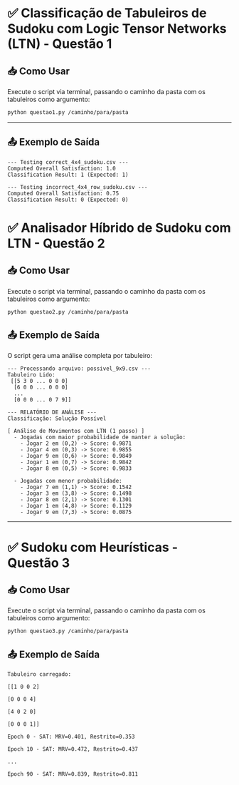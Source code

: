 # ✅ Classificação de Tabuleiros de Sudoku com Logic Tensor Networks (LTN) - Questão 1

## 📥 Como Usar

Execute o script via terminal, passando o caminho da pasta com os tabuleiros como argumento:

```bash
python questao1.py /caminho/para/pasta
```

---
## 📤 Exemplo de Saída

```
--- Testing correct_4x4_sudoku.csv ---
Computed Overall Satisfaction: 1.0
Classification Result: 1 (Expected: 1)

--- Testing incorrect_4x4_row_sudoku.csv ---
Computed Overall Satisfaction: 0.75
Classification Result: 0 (Expected: 0)
```

# ✅ Analisador Híbrido de Sudoku com LTN - Questão 2

## 📥 Como Usar

Execute o script via terminal, passando o caminho da pasta com os tabuleiros como argumento:

```bash
python questao2.py /caminho/para/pasta
```

## 📤 Exemplo de Saída

O script gera uma análise completa por tabuleiro:

```
--- Processando arquivo: possivel_9x9.csv ---
Tabuleiro Lido:
 [[5 3 0 ... 0 0 0]
  [6 0 0 ... 0 0 0]
  ...
  [0 0 0 ... 0 7 9]]

--- RELATÓRIO DE ANÁLISE ---
Classificação: Solução Possível

[ Análise de Movimentos com LTN (1 passo) ]
  - Jogadas com maior probabilidade de manter a solução:
    - Jogar 2 em (0,2) -> Score: 0.9871
    - Jogar 4 em (0,3) -> Score: 0.9855
    - Jogar 9 em (0,6) -> Score: 0.9849
    - Jogar 1 em (0,7) -> Score: 0.9842
    - Jogar 8 em (0,5) -> Score: 0.9833

  - Jogadas com menor probabilidade:
    - Jogar 7 em (1,1) -> Score: 0.1542
    - Jogar 3 em (3,8) -> Score: 0.1498
    - Jogar 8 em (2,1) -> Score: 0.1301
    - Jogar 1 em (4,8) -> Score: 0.1129
    - Jogar 9 em (7,3) -> Score: 0.0875
```
---

# ✅ Sudoku com Heurísticas - Questão 3

## 📥 Como Usar

Execute o script via terminal, passando o caminho da pasta com os tabuleiros como argumento:

```bash
python questao3.py /caminho/para/pasta
```

## 📤 Exemplo de Saída
```
Tabuleiro carregado:

[[1 0 0 2]

[0 0 0 4]

[4 0 2 0]

[0 0 0 1]]

Epoch 0 - SAT: MRV=0.401, Restrito=0.353

Epoch 10 - SAT: MRV=0.472, Restrito=0.437

...

Epoch 90 - SAT: MRV=0.839, Restrito=0.811
```

